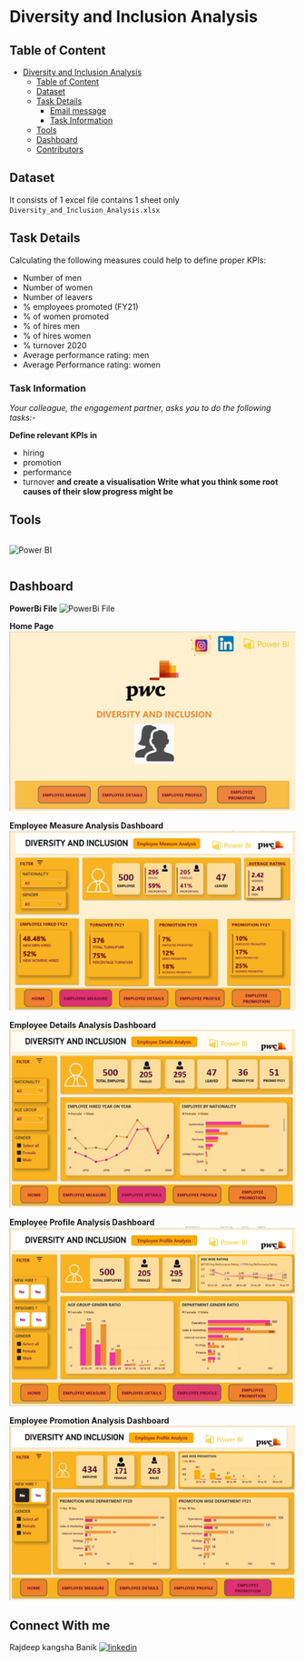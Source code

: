 # Diversity and Inclusion Analysis

## Table of Content

- [Diversity and Inclusion Analysis](#Diversity-and-Inclusion-Analysis)
  - [Table of Content](#table-of-content)
  - [Dataset](#dataset)
  - [Task Details](#task-details)
    - [Email message](#email-message)
    - [Task Information](#task-information)
  - [Tools](#tools)
  - [Dashboard](#dashboard)
  - [Contributors](#contributors)

## Dataset

It consists of 1 excel file contains 1 sheet only
`Diversity_and_Inclusion_Analysis.xlsx`

## Task Details

Calculating the following measures could help to define proper KPIs:

- Number of men
- Number of women
- Number of leavers
- % employees promoted (FY21)
- % of women promoted
- % of hires men
- % of hires women
- % turnover 2020
- Average performance rating: men
- Average Performance rating: women


### Task Information
*Your colleague, the engagement partner, asks you to do the following tasks:-*

**Define relevant KPIs in**
- hiring 
- promotion
- performance
- turnover
**and create a visualisation Write what you think some root causes of their slow progress might be**


## Tools

<p style="float:left">
<img src="https://cdn.freelogovectors.net/wp-content/uploads/2023/11/power-bi-logo-freelogovectors.net_.png" height="60" alt="Power BI" title="Power BI">
</p>
<div style="clear:both"></div>

## Dashboard

**PowerBi File**
![PowerBi File](./DIVERSITY%20AND%20INCLUSION.pbix)

**Home Page**
![Home Page](./Home.jpg)

**Employee Measure Analysis Dashboard**
![Dashboard 1](./image%201%20(1).jpg)

**Employee Details Analysis Dashboard**
![Dashboard 2](./image%201%20(2).jpg)

**Employee Profile Analysis Dashboard**
![Dashboard 3](./image%201%20(3).jpg)

**Employee Promotion Analysis Dashboard**
![Dashboard 4](./image%201%20(4).jpg)

## Connect With me

Rajdeep kangsha Banik <a href="https://www.linkedin.com/in/rajdeep-banik-a38133230/" alt="Rajdeep"><img src="./Icons/LinkedIn.png" height="15" alt="linkedin" title="linkedin"></a>

